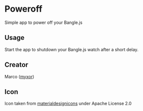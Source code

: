 # Poweroff

Simple app to power off your Bangle.js

## Usage

Start the app to shutdown your Bangle.js watch after a short delay.

## Creator

Marco ([myxor](https://github.com/myxor))

## Icon

Icon taken from [materialdesignicons](https://materialdesignicons.com) under Apache License 2.0
